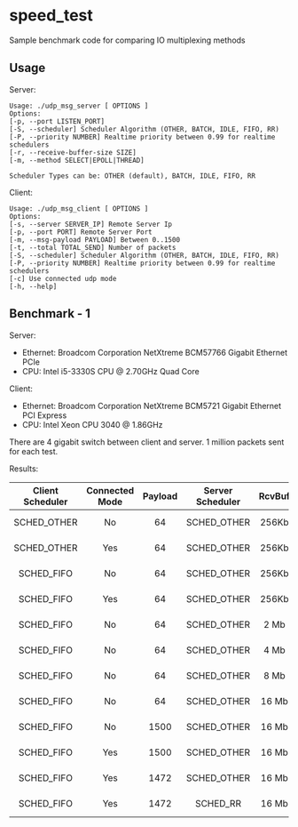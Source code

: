 # speed_test

Sample benchmark code for comparing IO multiplexing methods

## Usage

Server:

```
Usage: ./udp_msg_server [ OPTIONS ]
Options:
[-p, --port LISTEN_PORT]
[-S, --scheduler] Scheduler Algorithm (OTHER, BATCH, IDLE, FIFO, RR)
[-P, --priority NUMBER] Realtime priority between 0.99 for realtime schedulers
[-r, --receive-buffer-size SIZE]
[-m, --method SELECT|EPOLL|THREAD]

Scheduler Types can be: OTHER (default), BATCH, IDLE, FIFO, RR
```

Client:

```
Usage: ./udp_msg_client [ OPTIONS ]
Options:
[-s, --server SERVER_IP] Remote Server Ip
[-p, --port PORT] Remote Server Port
[-m, --msg-payload PAYLOAD] Between 0..1500
[-t, --total TOTAL_SEND] Number of packets
[-S, --scheduler] Scheduler Algorithm (OTHER, BATCH, IDLE, FIFO, RR)
[-P, --priority NUMBER] Realtime priority between 0.99 for realtime schedulers
[-c] Use connected udp mode
[-h, --help]
```

## Benchmark - 1

Server:

- Ethernet: Broadcom Corporation NetXtreme BCM57766 Gigabit Ethernet PCIe
- CPU: Intel i5-3330S CPU @ 2.70GHz Quad Core

Client:

- Ethernet: Broadcom Corporation NetXtreme BCM5721 Gigabit Ethernet PCI Express
- CPU: Intel Xeon CPU 3040 @ 1.86GHz

There are 4 gigabit switch between client and server.
1 million packets sent for each test.

Results:

| Client Scheduler | Connected Mode | Payload | Server Scheduler | RcvBuf | Loss %| Data       | Wire       |
|:----------------:|:--------------:|:-------:|:----------------:|:------:|:-----:|:----------:|:----------:|
| SCHED_OTHER      | No             | 64      | SCHED_OTHER      | 256Kb  | 1.272 | 231.6 Mbps | 383.5 Mbps |
| SCHED_OTHER      | Yes            | 64      | SCHED_OTHER      | 256Kb  | 1.320 | 246.1 Mbps | 407.7 Mbps |
| SCHED_FIFO       | No             | 64      | SCHED_OTHER      | 256Kb  | 0.799 | 245.7 Mbps | 407.0 Mbps |
| SCHED_FIFO       | Yes            | 64      | SCHED_OTHER      | 256Kb  | 0.756 | 246.2 Mbps | 407.8 Mbps |
| SCHED_FIFO       | No             | 64      | SCHED_OTHER      | 2 Mb   | 0.613 | 250.8 Mbps | 415.4 Mbps |
| SCHED_FIFO       | No             | 64      | SCHED_OTHER      | 4 Mb   | 0.005 | 252.3 Mbps | 417.9 Mbps |
| SCHED_FIFO       | No             | 64      | SCHED_OTHER      | 8 Mb   | 0     | 252.9 Mbps | 418.9 Mbps |
| SCHED_FIFO       | No             | 64      | SCHED_OTHER      | 16 Mb  | 0     | 251.9 Mbps | 417.2 Mbps |
| SCHED_FIFO       | No             | 1500    | SCHED_OTHER      | 16 Mb  | 0     | 858.2 Mbps | 882.2 Mbps |
| SCHED_FIFO       | Yes            | 1500    | SCHED_OTHER      | 16 Mb  | 0     | 856.0 Mbps | 879.2 Mbps |
| SCHED_FIFO       | Yes            | 1472    | SCHED_OTHER      | 16 Mb  | 0     | 933.9 Mbps | 969.5 Mbps |
| SCHED_FIFO       | Yes            | 1472    | SCHED_RR         | 16 Mb  | 0     | 934.9 Mbps | 961.6 Mbps |



